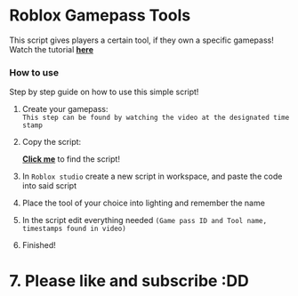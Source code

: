 # Roblox Gamepass Tools

This script gives players a certain tool, if they own a specific gamepass!<br>
Watch the tutorial [**here**](https://youtu.be/BwtRfBZoCl0)<br>

### How to use
Step by step guide on how to use this simple script!

1. Create your gamepass:<br>
`This step can be found by watching the video at the designated time stamp`

2. Copy the script:

   [**Click me**](https://github.com/thomas13215/Fortress-Master-Tutorials/blob/Gamepass-Tools/GamepassScript.lua) to find the script!<br>

3. In `Roblox studio` create a new script in workspace, and paste the code into said script <br>

4. Place the tool of your choice into lighting and remember the name

5. In the script edit everything needed `(Game pass ID and Tool name, timestamps found in video)`

6. Finished!

# 7. Please like and subscribe :DD
